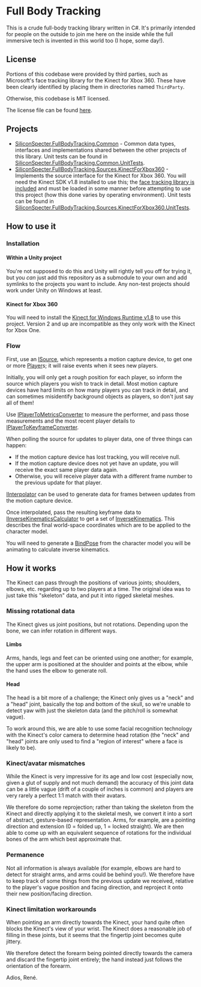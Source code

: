 # Full Body Tracking

This is a crude full-body tracking library written in C#.  It's primarily
intended for people on the outside to join me here on the inside while the full
immersive tech is invented in this world too (I hope, some day!).

## License

Portions of this codebase were provided by third parties, such as Microsoft's
face tracking library for the Kinect for Xbox 360.  These have been clearly
identified by placing them in directories named `ThirdParty`.

Otherwise, this codebase is MIT licensed.

The license file can be found [here](./license).

## Projects

- [SiliconSpecter.FullBodyTracking.Common](./SiliconSpecter.FullBodyTracking.Common) - Common data types, interfaces and implementations shared between the other projects of this library.  Unit tests can be found in [SiliconSpecter.FullBodyTracking.Common.UnitTests](./SiliconSpecter.FullBodyTracking.Common.UnitTests).
- [SiliconSpecter.FullBodyTracking.Sources.KinectForXbox360](./SiliconSpecter.FullBodyTracking.Sources.KinectForXbox360) - Implements the source interface for the Kinect for Xbox 360.  You will need the Kinect SDK v1.8 installed to use this; the [face tracking library is included](./SiliconSpecter.FullBodyTracking.Sources.KinectForXbox360/Interop/FaceTrackLib/ThirdParty) and must be loaded in some manner before attempting to use this project (how this done varies by operating environment).  Unit tests can be found in [SiliconSpecter.FullBodyTracking.Sources.KinectForXbox360.UnitTests](./SiliconSpecter.FullBodyTracking.Sources.KinectForXbox360.UnitTests).

## How to use it

### Installation

#### Within a Unity project

You're not supposed to do this and Unity will rightly tell you off for trying
it, but you _can_ just add this repository as a submodule to your own and
add symlinks to the projects you want to include.  Any non-test projects should
work under Unity on Windows at least.

#### Kinect for Xbox 360

You will need to install the [Kinect for Windows Runtime v1.8](https://www.microsoft.com/en-gb/download/details.aspx?id=40277)
to use this project.  Version 2 and up are incompatible as they only work with
the Kinect for Xbox One.

### Flow

First, use an [ISource](./SiliconSpecter.FullBodyTracking.Common/ISource.cs),
which represents a motion capture device, to get one or more
[Player](./SiliconSpecter.FullBodyTracking.Common/Player.cs)s; it will raise
events when it sees new players.

Initially, you will only get a rough position for each player, so inform the
source which players you wish to track in detail.  Most motion capture devices
have hard limits on how many players you can track in detail, and can sometimes
misidentify background objects as players, so don't just say all of them!

Use [IPlayerToMetricsConverter](./SiliconSpecter.FullBodyTracking.Common/IPlayerToMetricsConverter.cs)
to measure the performer, and pass those measurements and the most recent player
details to [IPlayerToKeyframeConverter](./SiliconSpecter.FullBodyTracking.Common/IPlayerToKeyframeConverter.cs).

When polling the source for updates to player data, one of three things can
happen:

- If the motion capture device has lost tracking, you will receive null.
- If the motion capture device does not yet have an update, you will receive the
  exact same player data again.
- Otherwise, you will receive player data with a different frame number to the
  previous update for that player.

[IInterpolator](./SiliconSpecter.FullBodyTracking.Common/IInterpolator.cs) can be
used to generate data for frames between updates from the motion capture device.

Once interpolated, pass the resulting keyframe data to
[IInverseKinematicsCalculator](./SiliconSpecter.FullBodyTracking.Common/IInverseKinematicsCalculator.cs)
to get a set of [InverseKinematics](./SiliconSpecter.FullBodyTracking.Common/InverseKinematics.cs).
This describes the final world-space coordinates which are to be applied to the
character model.

You will need to generate a [BindPose](./SiliconSpecter.FullBodyTracking.Common/BindPose.cs)
from the character model you will be animating to calculate inverse kinematics.

## How it works

The Kinect can pass through the positions of various joints; shoulders, elbows,
etc. regarding up to two players at a time.  The original idea was to just take
this "skeleton" data, and put it into rigged skeletal meshes.

### Missing rotational data

The Kinect gives us joint positions, but not rotations.  Depending upon the
bone, we can infer rotation in different ways.

#### Limbs

Arms, hands, legs and feet can be oriented using one another; for example, the
upper arm is positioned at the shoulder and points at the elbow, while the hand
uses the elbow to generate roll.

#### Head

The head is a bit more of a challenge; the Kinect only gives us a "neck" and
a "head" joint, basically the top and bottom of the skull, so we're unable to
detect yaw with just the skeleton data (and the pitch/roll is somewhat vague).

To work around this, we are able to use some facial recognition technology with
the Kinect's color camera to determine head rotation (the "neck" and "head"
joints are only used to find a "region of interest" where a face is likely to
be).

### Kinect/avatar mismatches

While the Kinect is very impressive for its age and low cost (especially now,
given a glut of supply and not much demand) the accuracy of this joint data can
be a little vague (drift of a couple of inches is common) and players are very
rarely a perfect 1:1 match with their avatars.

We therefore do some reprojection; rather than taking the skeleton from the
Kinect and directly applying it to the skeletal mesh, we convert it into a sort
of abstract, gesture-based representation.  Arms, for example, are a pointing
direction and extension (0 = folded up, 1 = locked straight).  We are then able
to come up with an equivalent sequence of rotations for the individual bones of
the arm which best approximate that.

### Permanence

Not all information is always available (for example, elbows are hard to detect
for straight arms, and arms could be behind you!).  We therefore have to keep
track of some things from the previous update we received, relative to the
player's vague position and facing direction, and reproject it onto their new
position/facing direction.

### Kinect limitation workarounds

When pointing an arm directly towards the Kinect, your hand quite often blocks
the Kinect's view of your wrist.  The Kinect does a reasonable job of filling in
these joints, but it seems that the fingertip joint becomes quite jittery.

We therefore detect the forearm being pointed directly towards the camera and
discard the fingertip joint entirely; the hand instead just follows the
orientation of the forearm.

Adios, René.
